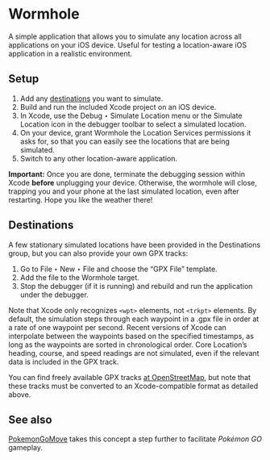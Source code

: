 #  Wormhole

A simple application that allows you to simulate any location across all applications on your iOS device. Useful for testing a location-aware iOS application in a realistic environment.

## Setup

1. Add any [destinations](#destinations) you want to simulate.
1. Build and run the included Xcode project on an iOS device.
1. In Xcode, use the Debug ‣ Simulate Location menu or the Simulate Location icon in the debugger toolbar to select a simulated location.
1. On your device, grant Wormhole the Location Services permissions it asks for, so that you can easily see the locations that are being simulated.
1. Switch to any other location-aware application.

**Important:** Once you are done, terminate the debugging session within Xcode **before** unplugging your device. Otherwise, the wormhole will close, trapping you and your phone at the last simulated location, even after restarting. Hope you like the weather there!

## Destinations

A few stationary simulated locations have been provided in the Destinations group, but you can also provide your own GPX tracks:

1. Go to File ‣ New ‣ File and choose the “GPX File” template.
1. Add the file to the Wormhole target.
1. Stop the debugger (if it is running) and rebuild and run the application under the debugger.

Note that Xcode only recognizes `<wpt>` elements, not `<trkpt>` elements. By default, the simulation steps through each waypoint in a .gpx file in order at a rate of one waypoint per second. Recent versions of Xcode can interpolate between the waypoints based on the specified timestamps, as long as the waypoints are sorted in chronological order. Core Location’s heading, course, and speed readings are not simulated, even if the relevant data is included in the GPX track.

You can find freely available GPX tracks [at OpenStreetMap](https://www.openstreetmap.org/traces/), but note that these tracks must be converted to an Xcode-compatible format as detailed above.

## See also

[PokemonGoMove](https://github.com/huacnlee/PokemonGoMove/) takes this concept a step further to facilitate _Pokémon GO_ gameplay.

